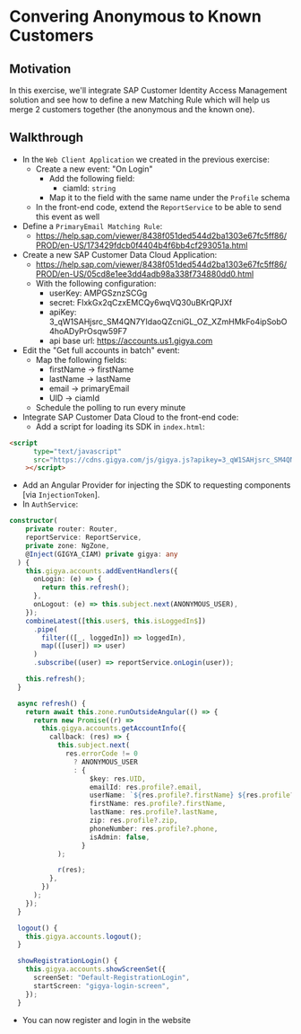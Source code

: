 # Convering Anonymous to Known Customers
## Motivation
In this exercise, we'll integrate SAP Customer Identity Access Management solution and see how to define a new Matching Rule which will help us merge 2 customers together (the anonymous and the known one).
## Walkthrough
* In the `Web Client Application` we created in the previous exercise:
  * Create a new event: "On Login"
    * Add the following field:
      * ciamId: `string`
    * Map it to the field with the same name under the `Profile` schema
  * In the front-end code, extend the `ReportService` to be able to send this event as well
* Define a `PrimaryEmail Matching Rule`:
  * https://help.sap.com/viewer/8438f051ded544d2ba1303e67fc5ff86/PROD/en-US/173429fdcb0f4404b4f6bb4cf293051a.html
* Create a new SAP Customer Data Cloud Application:
  * https://help.sap.com/viewer/8438f051ded544d2ba1303e67fc5ff86/PROD/en-US/05cd8e1ee3dd4adb98a338f734880dd0.html
  * With the following configuration:
    * userKey: AMPGSznzSCGg
    * secret: FIxkGx2qCzxEMCQy6wqVQ30uBKrQPJXf
    * apiKey: 3_qW1SAHjsrc_SM4QN7YIdaoQZcniGL_OZ_XZmHMkFo4ipSobO4hoADyPrOsqw59F7
    * api base url: https://accounts.us1.gigya.com
* Edit the "Get full accounts in batch" event:
  * Map the following fields:
    * firstName -> firstName
    * lastName -> lastName 
    * email -> primaryEmail
    * UID -> ciamId
  * Schedule the polling to run every minute
* Integrate SAP Customer Data Cloud to the front-end code:
  * Add a script for loading its SDK in `index.html`:
```html
<script
      type="text/javascript"
      src="https://cdns.gigya.com/js/gigya.js?apikey=3_qW1SAHjsrc_SM4QN7YIdaoQZcniGL_OZ_XZmHMkFo4ipSobO4hoADyPrOsqw59F7"
    ></script>
```
  * Add an Angular Provider for injecting the SDK to requesting components [via `InjectionToken`].
  * In `AuthService`:
```typescript
constructor(
    private router: Router,
    reportService: ReportService,
    private zone: NgZone,
    @Inject(GIGYA_CIAM) private gigya: any
  ) {
    this.gigya.accounts.addEventHandlers({
      onLogin: (e) => {
        return this.refresh();
      },
      onLogout: (e) => this.subject.next(ANONYMOUS_USER),
    });
    combineLatest([this.user$, this.isLoggedIn$])
      .pipe(
        filter(([_, loggedIn]) => loggedIn),
        map(([user]) => user)
      )
      .subscribe((user) => reportService.onLogin(user));

    this.refresh();
  }

  async refresh() {
    return await this.zone.runOutsideAngular(() => {
      return new Promise((r) =>
        this.gigya.accounts.getAccountInfo({
          callback: (res) => {
            this.subject.next(
              res.errorCode != 0
                ? ANONYMOUS_USER
                : {
                    $key: res.UID,
                    emailId: res.profile?.email,
                    userName: `${res.profile?.firstName} ${res.profile?.lastName}`,
                    firstName: res.profile?.firstName,
                    lastName: res.profile?.lastName,
                    zip: res.profile?.zip,
                    phoneNumber: res.profile?.phone,
                    isAdmin: false,
                  }
            );

            r(res);
          },
        })
      );
    });
  }

  logout() {
    this.gigya.accounts.logout();
  }

  showRegistrationLogin() {
    this.gigya.accounts.showScreenSet({
      screenSet: "Default-RegistrationLogin",
      startScreen: "gigya-login-screen",
    });
  }
```

* You can now register and login in the website